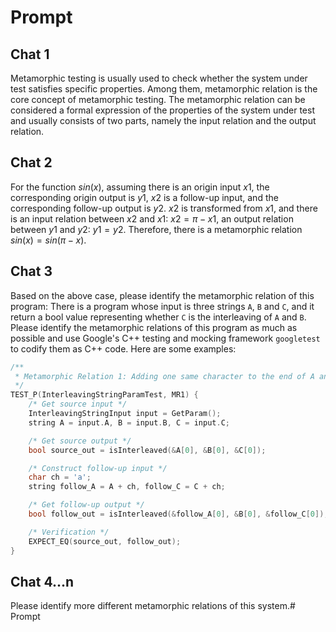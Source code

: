 # Prompt

## Chat 1

Metamorphic testing is usually used to check whether the system under test satisfies specific properties. Among them, metamorphic relation is the core concept of metamorphic testing. The metamorphic relation can be considered a formal expression of the properties of the system under test and usually consists of two parts, namely the input relation and the output relation.

## Chat 2

For the function $sin(x)$, assuming there is an origin input $x1$, the corresponding origin output is $y1$, $x2$ is a follow-up input, and the corresponding follow-up output is $y2$. $x2$ is transformed from $x1$, and there is an input relation between $x2$ and $x1$: $x2=\pi-x1$, an output relation between $y1$ and $y2$: $y1=y2$. Therefore, there is a metamorphic relation $sin(x)=sin(\pi-x)$.

## Chat 3

Based on the above case, please identify the metamorphic relation of this program: There is a program whose input is three strings `A`, `B` and `C`, and it return a bool value representing whether `C` is the interleaving of `A` and `B`. Please identify the metamorphic relations of this program as much as possible and use Google's C++ testing and mocking framework `googletest` to codify them as C++ code. Here are some examples:

```cpp
/**
 * Metamorphic Relation 1: Adding one same character to the end of A and C, the result will be the same.
 */
TEST_P(InterleavingStringParamTest, MR1) {
    /* Get source input */
    InterleavingStringInput input = GetParam();
    string A = input.A, B = input.B, C = input.C;

    /* Get source output */
    bool source_out = isInterleaved(&A[0], &B[0], &C[0]);

    /* Construct follow-up input */
    char ch = 'a';
    string follow_A = A + ch, follow_C = C + ch;

    /* Get follow-up output */
    bool follow_out = isInterleaved(&follow_A[0], &B[0], &follow_C[0]);

    /* Verification */
    EXPECT_EQ(source_out, follow_out);
}
```

## Chat 4...n

Please identify more different metamorphic relations of this system.# Prompt